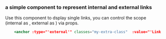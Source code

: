 ### a simple component to represent internal and external links
Use this component to dsplay single links, you can control the scope (internal as <router-link>, external as <a>) via props.

```jsx
    <anchor :type="'external'" classes="my-extra-class"  :value="'Link value'"/>
```
